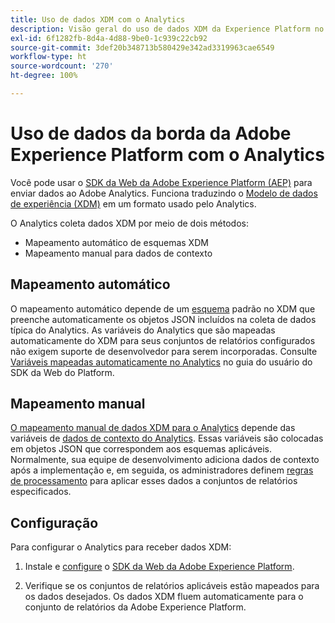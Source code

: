 ```yaml
---
title: Uso de dados XDM com o Analytics
description: Visão geral do uso de dados XDM da Experience Platform no Adobe Analytics
exl-id: 6f1282fb-8d4a-4d88-9be0-1c939c22cb92
source-git-commit: 3def20b348713b580429e342ad3319963cae6549
workflow-type: ht
source-wordcount: '270'
ht-degree: 100%

---
```


# Uso de dados da borda da Adobe Experience Platform com o Analytics

Você pode usar o [SDK da Web da Adobe Experience Platform (AEP)](https://experienceleague.adobe.com/docs/experience-platform/tags/extensions/adobe/sdk/overview.html?lang=pt-BR) para enviar dados ao Adobe Analytics. Funciona traduzindo o [Modelo de dados de experiência (XDM)](https://experienceleague.adobe.com/docs/experience-platform/xdm/home.html?lang=pt-BR) em um formato usado pelo Analytics.

O Analytics coleta dados XDM por meio de dois métodos:

* Mapeamento automático de esquemas XDM
* Mapeamento manual para dados de contexto

## Mapeamento automático

O mapeamento automático depende de um [esquema](https://experienceleague.adobe.com/docs/experience-platform/xdm/schema/composition.html?lang=pt-BR) padrão no XDM que preenche automaticamente os objetos JSON incluídos na coleta de dados típica do Analytics. As variáveis do Analytics que são mapeadas automaticamente do XDM para seus conjuntos de relatórios configurados não exigem suporte de desenvolvedor para serem incorporadas. Consulte [Variáveis mapeadas automaticamente no Analytics](https://experienceleague.adobe.com/docs/experience-platform/edge/data-collection/adobe-analytics/automatically-mapped-vars.html?lang=pt-BR) no guia do usuário do SDK da Web do Platform.

## Mapeamento manual

[O mapeamento manual de dados XDM para o Analytics](xdm-manual.md) depende das variáveis de [dados de contexto do Analytics](../vars/page-vars/contextdata.md). Essas variáveis são colocadas em objetos JSON que correspondem aos esquemas aplicáveis. Normalmente, sua equipe de desenvolvimento adiciona dados de contexto após a implementação e, em seguida, os administradores definem [regras de processamento](/help/admin/admin/c-processing-rules/c-processing-rules-configuration/t-processing-rules.md) para aplicar esses dados a conjuntos de relatórios especificados.

## Configuração

Para configurar o Analytics para receber dados XDM:

1. Instale e [configure](https://experienceleague.adobe.com/docs/experience-platform/edge/fundamentals/configuring-the-sdk.html?lang=pt-BR) o [SDK da Web da Adobe Experience Platform](https://experienceleague.adobe.com/docs/experience-platform/edge/fundamentals/installing-the-sdk.html?lang=pt-BR).

2. Verifique se os conjuntos de relatórios aplicáveis estão mapeados para os dados desejados. Os dados XDM fluem automaticamente para o conjunto de relatórios da Adobe Experience Platform.
